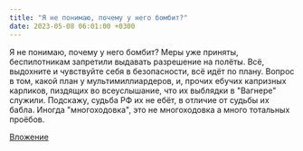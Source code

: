 ```yaml
---
title: "Я не понимаю, почему у него бомбит?"
date: 2023-05-08 06:01:00 +0300
---
```


Я не понимаю, почему у него бомбит?
Меры уже приняты, беспилотникам запретили выдавать разрешение на полёты. Всё, выдохните и чувствуйте себя в безопасности, всё идёт по плану.
Вопрос в том, какой план у мультимиллиардеров, и, прочих ебучих капризных карликов, пиздящих во всеуслышание, что их выблядки в "Вагнере" служили.
Подскажу, судьба РФ их не ебёт, в отличие от судьбы их бабла.
Иногда "многоходовка", это не многоходовка а много тотальных проёбов.

[Вложение](https://vk.com/video41076938_456239611)
